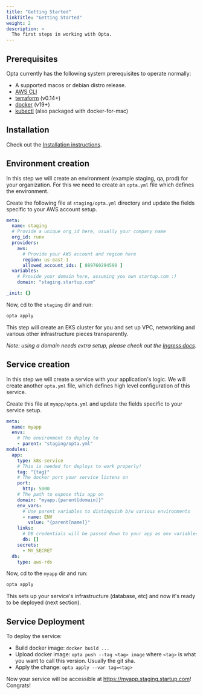 ```yaml
---
title: "Getting Started"
linkTitle: "Getting Started"
weight: 2
description: >
  The first steps in working with Opta.
---
```



## Prerequisites
Opta currently has the following system prerequisites to operate normally:
* A supported macos or debian distro release.
* [AWS CLI](https://docs.aws.amazon.com/cli/latest/userguide/cli-chap-install.html)
* [terraform](https://www.terraform.io/downloads.html) (v0.14+)
* [docker](https://docker.com/products/docker-desktop) (v19+)
* [kubectl](https://kubernetes.io/docs/tasks/tools/install-kubectl/) (also packaged with 
  docker-for-mac)

## Installation
Check out the [Installation instructions](/docs/installation).

## Environment creation
In this step we will create an environment (example staging, qa, prod) for your organization.
For this we need to create an `opta.yml` file which defines the environment.

Create the following file at `staging/opta.yml` directory and update the fields specific to your AWS account setup.
```yaml
meta:
  name: staging
  # Provide a unique org_id here, usually your company name
  org_id: runx
  providers:
    aws:
      # Provide your AWS account and region here
      region: us-east-1
      allowed_account_ids: [ 889760294590 ]
  variables:
    # Provide your domain here, assuming you own startup.com :)
    domain: "staging.startup.com"

_init: {}
```

Now, cd to the `staging` dir and run:
```bash
opta apply
```

This step will create an EKS cluster for you and set up VPC, networking and various other infrastructure pieces transparently.

_Note: using a domain needs extra setup, please check out the [Ingress docs](/docs/reference/ingress)._

## Service creation
In this step we will create a service with your application's logic.
We will create another `opta.yml` file, which defines high level configuration of this service.

Create this file at `myapp/opta.yml` and update the fields specific to your service setup.

```yaml
meta:
  name: myapp 
  envs:
    # The environment to deploy to
    - parent: "staging/opta.yml"
modules:
  app:
    type: k8s-service
    # This is needed for deploys to work properly!
    tag: "{tag}"
    # The docker port your service listens on
    port:
      http: 5000
    # The path to expose this app on
    domain: "myapp.{parent[domain]}"
    env_vars:
      # Use parent variables to distinguish b/w various environments
      - name: ENV
        value: "{parent[name]}"
    links: 
      # DB credentials will be passed down to your app as env variables
      db: []
    secrets:
      - MY_SECRET
  db:
    type: aws-rds
```

Now, cd to the `myapp` dir and run:
```bash
opta apply
```
This sets up your service's infrastructure (database, etc) and now it's ready to be deployed
(next section).

## Service Deployment

To deploy the service:
- Build docker image: `docker build ...`
- Upload docker image: `opta push --tag <tag> image` where `<tag>` is what you want to call this version. Usually the git sha.
- Apply the change: `opta apply --var tag=<tag>`

Now your service will be accessible at https://myapp.staging.startup.com! Congrats!
